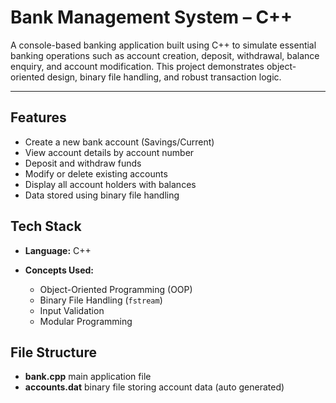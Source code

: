 # Bank Management System – C++

A console-based banking application built using C++ to simulate essential banking operations such as account creation, deposit, withdrawal, balance enquiry, and account modification. This project demonstrates object-oriented design, binary file handling, and robust transaction logic.

---

## Features

* Create a new bank account (Savings/Current)
* View account details by account number
* Deposit and withdraw funds
* Modify or delete existing accounts
* Display all account holders with balances
* Data stored using binary file handling


## Tech Stack

* **Language:** C++
* **Concepts Used:**

  * Object-Oriented Programming (OOP)
  * Binary File Handling (`fstream`)
  * Input Validation
  * Modular Programming


## File Structure

* **bank.cpp** main application file
* **accounts.dat** binary file storing account data (auto generated) 
